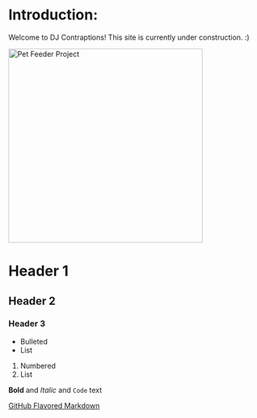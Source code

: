 # Introduction:
Welcome to DJ Contraptions! This site is currently under construction. :)

<img src="https://0x378.github.io/DJ-Contraptions/docs/assets/images/IMG_8360.JPEG" alt="Pet Feeder Project" width="384">

# Header 1
## Header 2
### Header 3

- Bulleted
- List

1. Numbered
2. List

**Bold** and _Italic_ and `Code` text

[GitHub Flavored Markdown](https://guides.github.com/features/mastering-markdown/)
